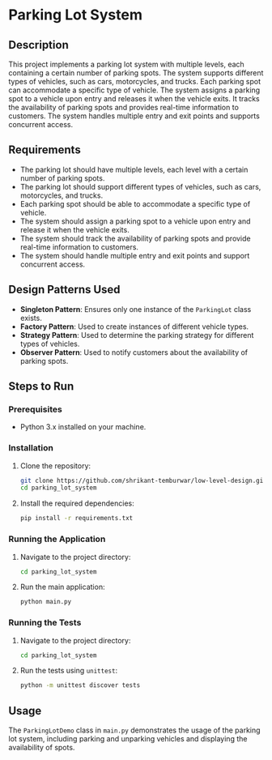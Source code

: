 # Parking Lot System

## Description
This project implements a parking lot system with multiple levels, each containing a certain number of parking spots. The system supports different types of vehicles, such as cars, motorcycles, and trucks. Each parking spot can accommodate a specific type of vehicle. The system assigns a parking spot to a vehicle upon entry and releases it when the vehicle exits. It tracks the availability of parking spots and provides real-time information to customers. The system handles multiple entry and exit points and supports concurrent access.

## Requirements
- The parking lot should have multiple levels, each level with a certain number of parking spots.
- The parking lot should support different types of vehicles, such as cars, motorcycles, and trucks.
- Each parking spot should be able to accommodate a specific type of vehicle.
- The system should assign a parking spot to a vehicle upon entry and release it when the vehicle exits.
- The system should track the availability of parking spots and provide real-time information to customers.
- The system should handle multiple entry and exit points and support concurrent access.

## Design Patterns Used
- **Singleton Pattern**: Ensures only one instance of the `ParkingLot` class exists.
- **Factory Pattern**: Used to create instances of different vehicle types.
- **Strategy Pattern**: Used to determine the parking strategy for different types of vehicles.
- **Observer Pattern**: Used to notify customers about the availability of parking spots.


## Steps to Run

### Prerequisites
- Python 3.x installed on your machine.

### Installation
1. Clone the repository:
    ```sh
    git clone https://github.com/shrikant-temburwar/low-level-design.git
    cd parking_lot_system
    ```

2. Install the required dependencies:
    ```sh
    pip install -r requirements.txt
    ```

### Running the Application
1. Navigate to the project directory:
    ```sh
    cd parking_lot_system
    ```

2. Run the main application:
    ```sh
    python main.py
    ```

### Running the Tests
1. Navigate to the project directory:
    ```sh
    cd parking_lot_system
    ```

2. Run the tests using `unittest`:
    ```sh
    python -m unittest discover tests
    ```

## Usage
The `ParkingLotDemo` class in `main.py` demonstrates the usage of the parking lot system, including parking and unparking vehicles and displaying the availability of spots.


